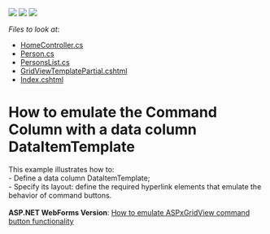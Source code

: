 <!-- default badges list -->
![](https://img.shields.io/endpoint?url=https://codecentral.devexpress.com/api/v1/VersionRange/128551452/11.2.11%2B)
[![](https://img.shields.io/badge/Open_in_DevExpress_Support_Center-FF7200?style=flat-square&logo=DevExpress&logoColor=white)](https://supportcenter.devexpress.com/ticket/details/E4058)
[![](https://img.shields.io/badge/📖_How_to_use_DevExpress_Examples-e9f6fc?style=flat-square)](https://docs.devexpress.com/GeneralInformation/403183)
<!-- default badges end -->
<!-- default file list -->
*Files to look at*:

* [HomeController.cs](./CS/Sample/Controllers/HomeController.cs)
* [Person.cs](./CS/Sample/Models/Person.cs)
* [PersonsList.cs](./CS/Sample/Models/PersonsList.cs)
* [GridViewTemplatePartial.cshtml](./CS/Sample/Views/Home/GridViewTemplatePartial.cshtml)
* [Index.cshtml](./CS/Sample/Views/Home/Index.cshtml)
<!-- default file list end -->
# How to emulate the Command Column with a data column DataItemTemplate


<p>This example illustrates how to:<br /> - Define a data column DataItemTemplate;<br /> - Specify its layout: define the required hyperlink elements that emulate the behavior of command buttons.<br /><br /><strong>ASP.NET WebForms Version</strong>: <a href="https://www.devexpress.com/Support/Center/p/E4664">How to emulate ASPxGridView command button functionality</a></p>

<br/>


